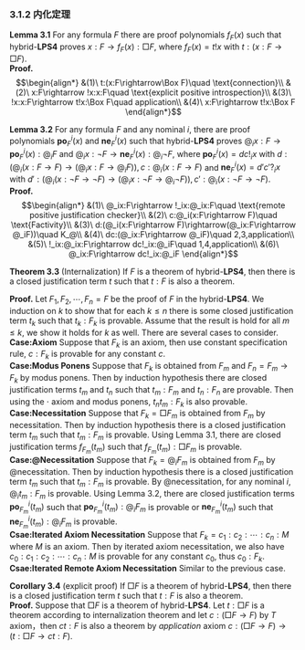 
### 3.1.2 内化定理
**Lemma 3.1**  For any formula $F$ there are proof polynomials $f_F(x)$ such that $\text{hybrid-}\mathbf{LPS4}$ proves $x:F\rightarrow f_F(x):\Box F$, where $f_F(x)=t!x$ with $t:(x:F\rightarrow\Box F)$.<br>
**Proof.** $$\begin{align*}
    &(1)\ t:(x:F\rightarrow\Box F)\quad \text{connection}\\
    &(2)\ x:F\rightarrow !x:x:F\quad \text{explicit positive introspection}\\
    &(3)\ !x:x:F\rightarrow t!x:\Box F\quad application\\
    &(4)\ x:F\rightarrow t!x:\Box F
\end{align*}$$

**Lemma 3.2**  For any formula $F$ and any nominal $i$, there are proof polynomials $\mathbf{po}_F^i(x)$ and $\mathbf{ne}_F^i(x)$ such that $\text{hybrid-}\mathbf{LPS4}$ proves $@_ix:F\rightarrow \mathbf{po}_F^i(x):@_iF$ and $@_ix:\neg F\rightarrow \mathbf{ne}_F^i(x):@_i\neg F$, where $\mathbf{po}_F^i(x) = dc!_ix$ with $d:(@_i(x:F\rightarrow F)\rightarrow(@_ix:F\rightarrow @_iF)), c:@_i(x:F\rightarrow F)$ and $\mathbf{ne}_F^i(x) = d'c'?_ix$ with $d':(@_i(x:\neg F\rightarrow \neg F)\rightarrow(@_ix:\neg F\rightarrow @_i\neg F)), c':@_i(x:\neg F\rightarrow \neg F)$.<br>
**Proof.** $$\begin{align*}
    &(1)\ @_ix:F\rightarrow !_ix:@_ix:F\quad \text{remote positive justification checker}\\
    &(2)\ c:@_i(x:F\rightarrow F)\quad \text{Factivity}\\
    &(3)\ d:(@_i(x:F\rightarrow F)\rightarrow(@_ix:F\rightarrow @_iF))\quad K_@\\
    &(4)\ dc:(@_ix:F\rightarrow @_iF)\quad 2,3,application\\
    &(5)\ !_ix:@_ix:F\rightarrow dc!_ix:@_iF\quad 1,4,application\\
    &(6)\ @_ix:F\rightarrow dc!_ix:@_iF
\end{align*}$$
<!-- **Proof.** $$\begin{align*}
    &(1)\ @_ix:\neg F\rightarrow ?_ix:@_ix:\neg F\quad \text{remote negetive justification checker}\\
    &(2)\ c:@_i(x:\neg F\rightarrow \neg F)\quad \text{Factivity}\\
    &(3)\ d:(@_i(x:F\rightarrow F)\rightarrow(@_ix:F\rightarrow @_iF))\quad K_@\\
    &(4)\ dc:(@_ix:F\rightarrow @_iF)\quad 2,3,application\\
    &(5)\ !_ix:@_ix:F\rightarrow dc!_ix:@_iF\quad 1,4,application\\
    &(6)\ @_ix:F\rightarrow dc!_ix:@_iF
\end{align*}$$ -->

**Theorem 3.3** (Internalization) If $F$ is a theorem of $\text{hybrid-}\mathbf{LPS4}$, then there is a closed justification term $t$ such that $t:F$ is also a theorem.

**Proof.** Let $F_1,F_2,\cdots,F_n = F$ be the proof of $F$ in the $\text{hybrid-}\mathbf{LPS4}$. We induction on $k$ to show that for each $k\le n$ there is some closed justification term $t_k$ such that $t_k:F_k$ is provable. Assume that the result is hold for all $m\le k$, we show it holds for $k$ as well. There are several cases to consider.<br>
**Case:Axiom** Suppose that $F_k$ is an axiom, then use constant specification rule, $c:F_k$ is provable for any constant $c$.<br>
**Case:Modus Ponens** Suppose that $F_k$ is obtained from $F_{m}$ and $F_{n} = F_m\rightarrow F_k$ by modus ponens. Then by induction hypothesis there are closed justification terms $t_{m}$ and $t_{n}$ such that $t_{m}:F_{m}$ and $t_{n}:F_{n}$ are provable. Then using the $\cdot$ axiom and modus ponens, $t_nt_m:F_k$ is also provable.<br>
**Case:Necessitation** Suppose that $F_k = \Box F_m$ is obtained from $F_{m}$ by necessitation. Then by induction hypothesis there is a closed justification term $t_{m}$ such that $t_{m}:F_{m}$ is provable. Using Lemma 3.1, there are closed justification terms $f_{F_m}(t_m)$ such that $f_{F_m}(t_m):\Box F_m$ is provable. <br>
**Case:@Necessitation** Suppose that $F_k = @_iF_m$ is obtained from $F_{m}$ by @necessitation. Then by induction hypothesis there is a closed justification term $t_{m}$ such that $t_{m}:F_{m}$ is provable. By @necessitation, for any nominal $i$, $@_it_m:F_m$ is provable. Using Lemma 3.2, there are closed justification terms $\mathbf{po}_{F_m}^i(t_m)$ such that $\mathbf{po}_{F_m}^i(t_m):@_iF_m$ is provable or $\mathbf{ne}_{F_m}^i(t_m)$ such that $\mathbf{ne}_{F_m}^i(t_m):@_iF_m$ is provable.<br>
**Csae:Iterated Axiom Necessitation** Suppose that $F_k = c_1:c_2:\cdots:c_n:M$ where $M$ is an axiom. Then by iterated axiom necessitation, we also have $c_0:c_1:c_2:\cdots:c_n:M$ is provable for any constant $c_0$, thus $c_0:F_k$.<br>
**Csae:Iterated Remote Axiom Necessitation** Similar to the previous case.

**Corollary 3.4** (explicit proof) If $\Box F$ is a theorem of $\text{hybrid-}\mathbf{LPS4}$, then there is a closed justification term $t$ such that $t:F$ is also a theorem.<br>
**Proof.** Suppose that $\Box F$ is a theorem of $\text{hybrid-}\mathbf{LPS4}$. Let $t:\Box F$ is a theorem according to internalization theorem and let $c:(\Box F\rightarrow F)$ by $T$ axiom，then $ct:F$ is also a theorem by $application$ axiom $c:(\Box F\rightarrow F)\rightarrow(t:\Box F\rightarrow ct:F)$.


<!-- 
Lemma. For every formula $F$ and for every nominal $i$, If there are closed justification term $c$ and $d$ shch that both $@_iF\rightarrow @_ic:F, @_i\neg F\rightarrow @_id:\neg F$ are provable, then there are closed justification term $t$ and $u$ such that both $@_iF\rightarrow t:@_iF$ and $@_i\neg F\rightarrow u:@_i\neg F$ are provable in $\text{hybrid-}\mathbf{LPS4}$.
**Proof.** By induction on the complexity of $F$, defined as the number of connectives, $@$symbols, and $t:$ occurrences in $F$.
**Case** $F$ is propositional atomic. immediately follows from the $\text{remote fact checker}$ Axioms.
**Case** $F$ is $M\rightarrow N$
**Case** $F$ is $\neg(M\rightarrow N)$
**Case** $F$ is $\Box X$
By induction on the complexity of $X$
**subcase** $X$ is propositional letter.
$$\begin{align*}
    &(1)\ \Box X\rightarrow X\quad T\\
    &(2)\ @_i(\Box X\rightarrow X)\rightarrow(@_i\Box X\rightarrow @_iX)\quad K_@\\
    &(3)\ @_i\Box X\rightarrow @_iX\quad 1,2,MP\\
    &(4)\ @_iX\rightarrow f_i:@_iX\quad \text{remote fact checker}\\
    &(5)\ c:(@_iX\rightarrow @_if_i:X)\quad \text{close fact checker}\\
    &(6)\ c:(@_iX\rightarrow @_if_i:X)\rightarrow(f_i:@_iX\rightarrow cf_i:@_if_i:X)\quad application\\
    &(7)\ f_i:@_iX\rightarrow cf_i:@_if_i:X\quad 5,6,MP\\
    &(8)\ d:@_i(f_i:X\rightarrow\Box X)\quad \text{connection}\\
    &(9)\ e:@_i(f_i:X\rightarrow\Box X)\rightarrow(@_if_i:X\rightarrow @_i\Box X)\quad K_@\\ 
    &(10)\ ed:(@_if_i:X\rightarrow @_i\Box X)\quad 8,9,application\\
    &(11)\ cf_i:@_if_i:X\rightarrow ed(cf_i):@_i\Box X\quad 10,application\\ 
    &(12)\ @_i\Box X\rightarrow ed(cf_i):@_i\Box X\quad 3,4,7,11\\
\end{align*}$$
**subcase** $X$ is $M\rightarrow N$.
$$\begin{align*}
    % &(1)\ @_i\Box(M\rightarrow N)\rightarrow @_i\Box(\neg M\lor N)\quad TAUT\\
    &(1)\ c:(\neg M\rightarrow(M\rightarrow N))\quad TAUT\\
    % &(1)\ c:(\neg M\rightarrow(M\rightarrow N))\rightarrow(d:\neg M\rightarrow cd:(M\rightarrow N))\quad application\\
    &()\ @_ic:(\neg M\rightarrow(M\rightarrow N))\quad @NEC\\
    &()\ !_ic:@_ic:(\neg M\rightarrow(M\rightarrow N))\quad \text{remote positive justification checker}\\ 
    &(2)\ d:\big(c:(\neg M\rightarrow(M\rightarrow N))\rightarrow \Box(\neg M\rightarrow(M\rightarrow N))\big)\quad\text{connection}\\ 
    &(2)\ @_id:\big(c:(\neg M\rightarrow(M\rightarrow N))\rightarrow \Box(\neg M\rightarrow(M\rightarrow N))\big)\quad @NEC\\ 
    &(2)\ !_id:@_id:\big(c:(\neg M\rightarrow(M\rightarrow N))\rightarrow \Box(\neg M\rightarrow(M\rightarrow N))\big)\quad\\ 
    &(2)\ e:\Big(@_id:\big(c:(\neg M\rightarrow(M\rightarrow N))\rightarrow \Box(\neg M\rightarrow(M\rightarrow N))\big)\rightarrow\\
    &\qquad @_i\big(c:(\neg M\rightarrow(M\rightarrow N))\rightarrow \Box(\neg M\rightarrow(M\rightarrow N))\big)\Big)\\
    &()\ h:\Big(@_i\big(c:(\neg M\rightarrow(M\rightarrow N))\rightarrow \Box(\neg M\rightarrow(M\rightarrow N))\big)\rightarrow\\
    &\qquad \big(@_ic:(\neg M\rightarrow(M\rightarrow N))\rightarrow @_i\Box(\neg M\rightarrow(M\rightarrow N))\big)\Big)\quad K_@\\
    &()\ h(e!_id):\big(@_ic:(\neg M\rightarrow(M\rightarrow N))\rightarrow @_i\Box(\neg M\rightarrow(M\rightarrow N))\big)\\
    &()\ h(e!_id)!_ic:@_i\Box(\neg M\rightarrow(M\rightarrow N))\quad\\
    % &()\ \Box(\neg M\rightarrow(M\rightarrow N))\rightarrow(\Box\neg M\rightarrow\Box(M\rightarrow N))\quad K\\
    &()\ k:@_i\big(\Box(\neg M\rightarrow(M\rightarrow N))\rightarrow(\Box\neg M\rightarrow\Box(M\rightarrow N))\big)\quad @NEC\\
    &()\ l:\Big(@_i\big(\Box(\neg M\rightarrow(M\rightarrow N))\rightarrow(\Box\neg M\rightarrow\Box(M\rightarrow N))\big)\rightarrow\\
    &\qquad \big(@_i\Box(\neg M\rightarrow(M\rightarrow N))\rightarrow @_i(\Box\neg M\rightarrow\Box(M\rightarrow N))\big)\Big)\quad K_@\\
    &()\ lk:\big(@_i\Box(\neg M\rightarrow(M\rightarrow N))\rightarrow @_i(\Box\neg M\rightarrow\Box(M\rightarrow N))\big)\quad \\
    &()\ m:\big(@_i(\Box\neg M\rightarrow\Box(M\rightarrow N))\rightarrow(@_i\Box\neg M\rightarrow @_i\Box(M\rightarrow N))\big)\quad K_@\\
    &(3)\ m(lk(h(e!_id)!_ic)):(@_i\Box\neg M\rightarrow @_i\Box(M\rightarrow N))\\
    &()\ @_i\Box\neg M\rightarrow u:@_i\Box\neg M\quad I.H.\\
    &()\ @_i\Box\neg M\rightarrow m(lk(h(e!_id)!_ic))u:@_i\Box(M\rightarrow N)\quad I.H.
\end{align*}$$
By I.N. let $@_i\Box\neg M\rightarrow u:@_i\Box\neg M,@_i\Box N\rightarrow v:@_i\Box N$


书写证明发现，正着想根本找不到思路，直觉也没法直接到达结果。反着想非常的重要。这从一般的公理系统证明就能感觉到。

复杂的原因在于不能用前置条件 -->
